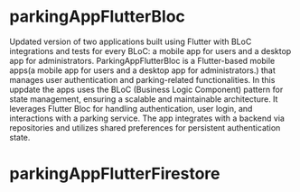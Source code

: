 # parkingAppFlutterBloc
Updated version of two applications built using Flutter with BLoC integrations and tests for every BLoC: a mobile app for users and a desktop app for administrators.
ParkingAppFlutterBloc is a Flutter-based mobile apps(a mobile app for users and a desktop app for administrators.) that manages user authentication and parking-related functionalities. In this uppdate the apps uses the BLoC (Business Logic Component) pattern for state management, ensuring a scalable and maintainable architecture. It leverages Flutter Bloc for handling authentication, user login, and interactions with a parking service. The app integrates with a backend via repositories and utilizes shared preferences for persistent authentication state.
# parkingAppFlutterFirestore
